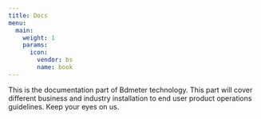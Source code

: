 ```yaml
---
title: Docs
menu:
  main:
    weight: 1
    params:
      icon:
        vendor: bs
        name: book
---
```


This is the documentation part of Bdmeter technology. This part will cover different business and industry installation to end user product operations guidelines. Keep your eyes on us.